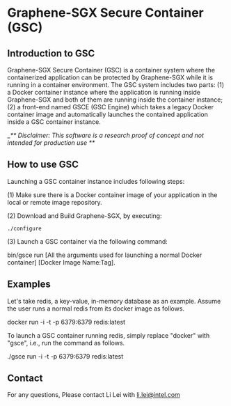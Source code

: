 # Graphene-SGX Secure Container (GSC)

## Introduction to GSC
Graphene-SGX Secure Container (GSC) is a container system where the containerized application can be protected by Graphene-SGX while it is running in a container environment. The GSC system includes two parts: (1) a Docker container instance where the application is running inside Graphene-SGX and both of them are running inside the container instance; (2) a front-end named GSCE (GSC Engine) which takes a legacy Docker container image and automatically launches the contained application inside a GSC container instance.

__** Disclaimer: This software is a research proof of concept and not intended for production use **_


## How to use GSC
Launching a GSC container instance includes following steps:

(1) Make sure there is a Docker container image of your application in the local or remote image repository.

(2) Download and Build Graphene-SGX, by executing:
    
    ./configure

(3) Launch a GSC container via the following command:

   bin/gsce run [All the arguments used for launching a normal Docker container] [Docker Image Name:Tag].
   
## Examples

Let's take redis, a key-value, in-memory database as an example. Assume the user runs a normal redis from its docker image as follows.

docker run -i -t -p 6379:6379 redis:latest

To launch a GSC container running redis, simply replace "docker" with "gsce", i.e., run the command as follows.

./gsce run -i -t -p 6379:6379 redis:latest


## Contact
For any questions, Please contact Li Lei with li.lei@intel.com
